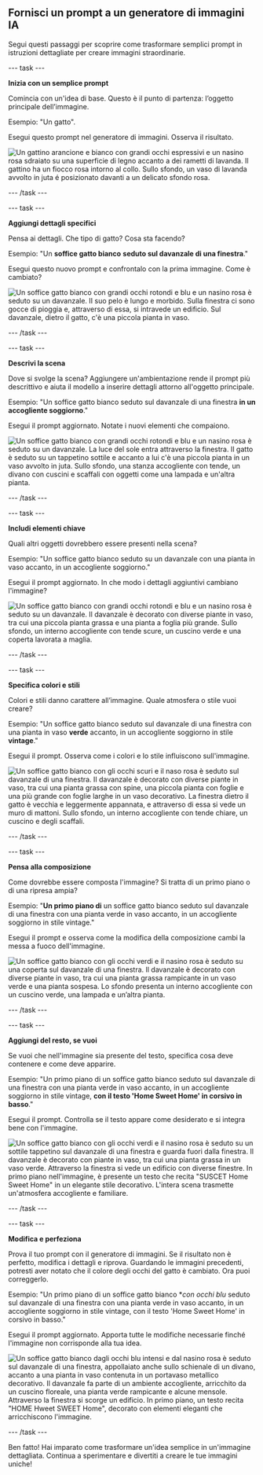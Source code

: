 ## Fornisci un prompt a un generatore di immagini IA

Segui questi passaggi per scoprire come trasformare semplici prompt in istruzioni dettagliate per creare immagini straordinarie.

\--- task ---

**Inizia con un semplice prompt**

Comincia con un'idea di base. Questo è il punto di partenza: l’oggetto principale dell’immagine.

Esempio: "Un gatto".

Esegui questo prompt nel generatore di immagini. Osserva il risultato.

![Un gattino arancione e bianco con grandi occhi espressivi e un nasino rosa sdraiato su una superficie di legno accanto a dei rametti di lavanda.  Il gattino ha un fiocco rosa intorno al collo. Sullo sfondo, un vaso di lavanda avvolto in juta é posizionato davanti a un delicato sfondo rosa.](images/prompt.jpg)

\--- /task ---

\--- task ---

**Aggiungi dettagli specifici**

Pensa ai dettagli. Che tipo di gatto? Cosa sta facendo?

Esempio: "Un **soffice gatto bianco** **seduto sul davanzale di una finestra**."

Esegui questo nuovo prompt e confrontalo con la prima immagine. Come è cambiato?

![Un soffice gatto bianco con grandi occhi rotondi e blu e un nasino rosa è seduto su un davanzale. II suo pelo è lungo e morbido. Sulla finestra ci sono gocce di pioggia e, attraverso di essa, si intravede un
edificio. Sul davanzale, dietro il gatto, c'è una piccola pianta in vaso.](images/prompt2.jpg)

\--- /task ---

\--- task ---

**Descrivi la scena**

Dove si svolge la scena? Aggiungere un'ambientazione rende il prompt più descrittivo e aiuta il modello a inserire dettagli attorno all'oggetto principale.

Esempio: "Un soffice gatto bianco seduto sul davanzale di una finestra **in un accogliente soggiorno**."

Esegui il prompt aggiornato. Notate i nuovi elementi che compaiono.

![Un soffice gatto bianco con grandi occhi rotondi e blu e un nasino rosa è seduto su un davanzale. La luce del sole entra attraverso la finestra. II gatto è seduto su un tappetino sottile e accanto a lui c'è una piccola pianta in un vaso avvolto in juta. Sullo sfondo, una stanza accogliente con tende, un divano con cuscini e scaffali con oggetti come una lampada e un'altra pianta.](images/prompt3.jpg)

\--- /task ---

\--- task ---

**Includi elementi chiave**

Quali altri oggetti dovrebbero essere presenti nella scena?

Esempio: "Un soffice gatto bianco seduto su un davanzale con una pianta in vaso accanto, in un accogliente soggiorno."

Esegui il prompt aggiornato. In che modo i dettagli aggiuntivi cambiano l'immagine?

![Un soffice gatto bianco con grandi occhi rotondi e blu e un nasino rosa è seduto su un davanzale. Il davanzale è decorato con diverse piante in vaso, tra cui una piccola pianta grassa e una pianta a foglia più grande. Sullo sfondo, un interno accogliente con tende scure, un cuscino verde e una coperta
lavorata a maglia.](images/prompt4.jpg)

\--- /task ---

\--- task ---

**Specifica colori e stili**

Colori e stili danno carattere all’immagine. Quale atmosfera o stile vuoi creare?

Esempio: "Un soffice gatto bianco seduto sul davanzale di una finestra con una pianta in vaso **verde** accanto, in un accogliente soggiorno in stile **vintage**."

Esegui il prompt. Osserva come i colori e lo stile influiscono sull'immagine.

![Un soffice gatto bianco con gli occhi scuri e il naso rosa è seduto sul davanzale di una finestra. II davanzale è decorato con diverse piante in vaso, tra cui una pianta grassa con spine, una piccola pianta con foglie e una più grande con foglie larghe in un vaso decorativo. La finestra dietro il gatto è vecchia e leggermente appannata, e attraverso di essa si vede un muro di mattoni. Sullo sfondo, un interno accogliente con tende chiare, un cuscino e degli scaffali.](images/prompt5.jpg)

\--- /task ---

\--- task ---

**Pensa alla composizione**

Come dovrebbe essere composta l'immagine? Si tratta di un primo piano o di una ripresa ampia?

Esempio: "**Un primo piano di** un soffice gatto bianco seduto sul davanzale di una finestra con una pianta verde in vaso accanto, in un accogliente soggiorno in stile vintage."

Esegui il prompt e osserva come la modifica della composizione cambi la messa a fuoco dell'immagine.

![Un soffice gatto bianco con gli occhi verdi e il nasino rosa è seduto su una coperta sul davanzale di una finestra. Il davanzale è decorato con diverse piante in vaso, tra cui una pianta grassa rampicante in un vaso verde e una pianta sospesa. Lo sfondo presenta un interno accogliente con un cuscino verde, una lampada e un’altra pianta.](images/prompt6.jpg)

\--- /task ---

\--- task ---

**Aggiungi del resto, se vuoi**

Se vuoi che nell'immagine sia presente del testo, specifica cosa deve contenere e come deve apparire.

Esempio: "Un primo piano di un soffice gatto bianco seduto sul davanzale di una finestra con una pianta verde in vaso accanto, in un accogliente soggiorno in stile vintage, **con il testo 'Home Sweet Home' in corsivo in basso**."

Esegui il prompt. Controlla se il testo appare come desiderato e si integra bene con l'immagine.

![Un soffice gatto bianco con gli occhi verdi e il nasino rosa è seduto su un sottile tappetino sul davanzale di una finestra e guarda fuori dalla finestra. Il davanzale è decorato con piante in vaso, tra cui una pianta grassa in un vaso verde. Attraverso la finestra si vede un edificio con diverse finestre. In primo piano nell'immagine, è presente un testo che recita "SUSCET Home Sweet Home" in un elegante stile decorativo. L'intera scena trasmette un'atmosfera accogliente e familiare.](images/prompt7.jpg)

\--- /task ---

\--- task ---

**Modifica e perfeziona**

Prova il tuo prompt con il generatore di immagini. Se il risultato non è perfetto, modifica i dettagli e riprova. Guardando le immagini precedenti, potresti aver notato che il colore degli occhi del gatto è cambiato. Ora puoi correggerlo.

Esempio: "Un primo piano di un soffice gatto bianco \*_con occhi blu_ seduto sul davanzale di una finestra con una pianta verde in vaso accanto, in un accogliente soggiorno in stile vintage, con il testo 'Home Sweet Home' in corsivo in basso."

Esegui il prompt aggiornato. Apporta tutte le modifiche necessarie finché l'immagine non corrisponde alla tua idea.

![Un soffice gatto bianco dagli occhi blu intensi e dal nasino rosa è seduto sul davanzale di una finestra, appollaiato anche sullo schienale di un divano, accanto a una pianta in vaso contenuta in un portavaso metallico decorativo. Il davanzale fa parte di un ambiente accogliente, arricchito da un cuscino floreale, una pianta verde rampicante e alcune mensole. Attraverso la finestra si scorge un edificio. In primo piano, un testo recita "HOME Hweet SWEET Home", decorato con elementi eleganti che arricchiscono l'immagine.](images/prompt8.jpg)

\--- /task ---

Ben fatto! Hai imparato come trasformare un'idea semplice in un'immagine dettagliata. Continua a sperimentare e divertiti a creare le tue immagini uniche!
